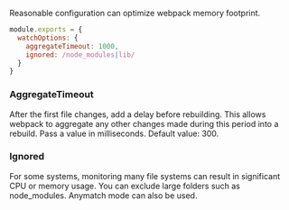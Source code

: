 Reasonable configuration can optimize webpack memory footprint.
```js
module.exports = {
  watchOptions: {
    aggregateTimeout: 1000,
    ignored: /node_modules|lib/
  }
}
```
### AggregateTimeout
After the first file changes, add a delay before rebuilding. This allows webpack to aggregate any other changes made during this period into a rebuild. Pass a value in milliseconds. Default value: 300.
### Ignored
For some systems, monitoring many file systems can result in significant CPU or memory usage. You can exclude large folders such as node_modules. Anymatch mode can also be used.